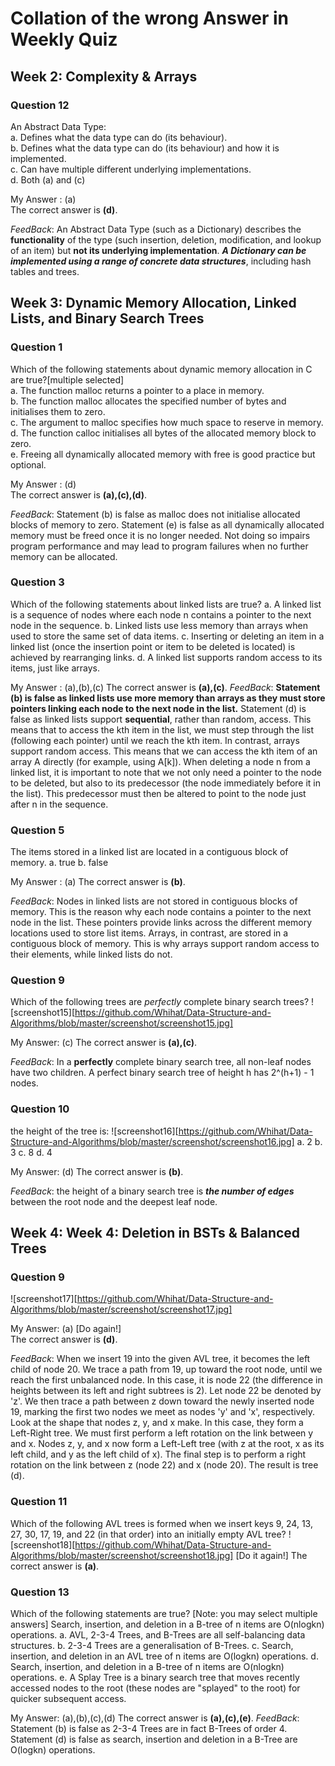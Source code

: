 # Collation of the wrong Answer in Weekly Quiz

##  Week 2: Complexity & Arrays

### Question 12
An Abstract Data Type:  
a. Defines what the data type can do (its behaviour).  
b. Defines what the data type can do (its behaviour) and how it is implemented.  
c. Can have multiple different underlying implementations.  
d. Both (a) and (c)

My Answer : (a)  
The correct answer is **(d)**.

_FeedBack_: An Abstract Data Type (such as a Dictionary) describes the **functionality** of the type (such insertion, deletion, modification, and lookup of an item) but **not its underlying implementation**. ***A Dictionary can be implemented using a range of concrete data structures***, including hash tables and trees.


## Week 3: Dynamic Memory Allocation, Linked Lists, and Binary Search Trees

### Question 1
Which of the following statements about dynamic memory allocation in C are true?[multiple selected]  
a. The function malloc returns a pointer to a place in memory.  
b. The function malloc allocates the specified number of bytes and initialises them to zero.  
c. The argument to malloc specifies how much space to reserve in memory.  
d. The function calloc initialises all bytes of the allocated memory block to zero.  
e. Freeing all dynamically allocated memory with free is good practice but optional.  

My Answer : (d)  
The correct answer is **(a),(c),(d)**.

_FeedBack_: Statement (b) is false as malloc does not initialise allocated blocks of memory to zero. Statement (e) is false as all dynamically allocated memory must be freed once it is no longer needed. Not doing so impairs program performance and may lead to program failures when no further memory can be allocated.

### Question 3
Which of the following statements about linked lists are true?
a. A linked list is a sequence of nodes where each node n contains a pointer to the next node in the sequence.
b. Linked lists use less memory than arrays when used to store the same set of data items.
c. Inserting or deleting an item in a linked list (once the insertion point or item to be deleted is located) is achieved by rearranging links.
d. A linked list supports random access to its items, just like arrays.

My Answer : (a),(b),(c)
The correct answer is **(a),(c)**.
_FeedBack_: **Statement (b) is false as linked lists use more memory than arrays as they must store pointers linking each node to the next node in the list.** Statement (d) is false as linked lists support **sequential**, rather than random, access. This means that to access the kth item in the list, we must step through the list (following each pointer) until we reach the kth item. In contrast, arrays support random access. This means that we can access the kth item of an array A directly (for example, using A[k]). When deleting a node n from a linked list, it is important to note that we not only need a pointer to the node to be deleted, but also to its predecessor (the node immediately before it in the list). This predecessor must then be altered to point to the node just after n in the sequence.  

### Question 5
The items stored in a linked list are located in a contiguous block of memory.
a. true
b. false

My Answer : (a)
The correct answer is **(b)**.

_FeedBack_: Nodes in linked lists are not stored in contiguous blocks of memory. This is the reason why each node contains a pointer to the next node in the list. These pointers provide links across the different memory locations used to store list items. Arrays, in contrast, are stored in a contiguous block of memory. This is why arrays support random access to their elements, while linked lists do not.

### Question 9
Which of the following trees are _perfectly_ complete binary search trees?
![screenshot15][https://github.com/Whihat/Data-Structure-and-Algorithms/blob/master/screenshot/screenshot15.jpg]

My Answer: (c)
The correct answer is **(a),(c)**.

_FeedBack_: In a **perfectly** complete binary search tree, all non-leaf nodes have two children. A perfect binary search tree of height h has 2^(h+1) - 1 nodes.

### Question 10
the height of the tree is:
![screenshot16][https://github.com/Whihat/Data-Structure-and-Algorithms/blob/master/screenshot/screenshot16.jpg]
a. 2
b. 3
c. 8
d. 4

My Answer: (d)
The correct answer is **(b)**.

_FeedBack_: the height of a binary search tree is ***the number of edges*** between the root node and the deepest leaf node.

## Week 4: Week 4: Deletion in BSTs & Balanced Trees

### Question 9
![screenshot17][https://github.com/Whihat/Data-Structure-and-Algorithms/blob/master/screenshot/screenshot17.jpg]

My Answer: (a) [Do again!]  
The correct answer is **(d)**.

_FeedBack_: When we insert 19 into the given AVL tree, it becomes the left child of node 20. We trace a path from 19, up toward the root node, until we reach the first unbalanced node. In this case, it is node 22 (the difference in heights between its left and right subtrees is 2). Let node 22 be denoted by 'z'. We then trace a path between z down toward the newly inserted node 19, marking the first two nodes we meet as nodes 'y' and 'x', respectively. Look at the shape that nodes z, y, and x make. In this case, they form a Left-Right tree. We must first perform a left rotation on the link between y and x.  Nodes z, y, and x now form a Left-Left tree (with z at the root, x as its left child, and y as the left child of x).  The final step is to perform a right rotation on the link between z (node 22) and x (node 20). The result is tree (d).

### Question 11
Which of the following AVL trees is formed when we insert keys 9, 24, 13, 27, 30, 17, 19, and 22 (in that order) into an initially empty AVL tree?
![screenshot18][https://github.com/Whihat/Data-Structure-and-Algorithms/blob/master/screenshot/screenshot18.jpg]
[Do it again!]
The correct answer is **(a)**.

### Question 13
Which of the following statements are true? [Note: you may select multiple answers]
Search, insertion, and deletion in a B-tree of n items are O(nlogkn) operations.
a. AVL, 2-3-4 Trees, and B-Trees are all self-balancing data structures.
b. 2-3-4 Trees are a generalisation of B-Trees.
c. Search, insertion, and deletion in an AVL tree of n items are O(logkn) operations.
d. Search, insertion, and deletion in a B-tree of n items are O(nlogkn) operations.
e. A Splay Tree is a binary search tree that moves recently accessed nodes to the root (these nodes are "splayed" to the root) for quicker subsequent access.  

My Answer: (a),(b),(c),(d)
The correct answer is **(a),(c),(e)**.
_FeedBack_: Statement (b) is false as 2-3-4 Trees are in fact B-Trees of order 4. Statement (d) is false as search, insertion and deletion in a B-Tree are O(logkn) operations.
